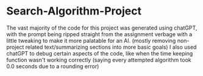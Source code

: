 # Search-Algorithm-Project

The vast majority of the code for this project was generated using chatGPT, with the prompt being ripped straight from the assignment verbage with a little tweaking to make it more palatable for an AI. (mostly removing non-project related text/summarizing sections into more basic goals)
I also used chatGPT to debug certain aspects of the code, like when the time keeping function wasn't working correctly (saying every attempted algorithm took 0.0 seconds due to a rounding error)
